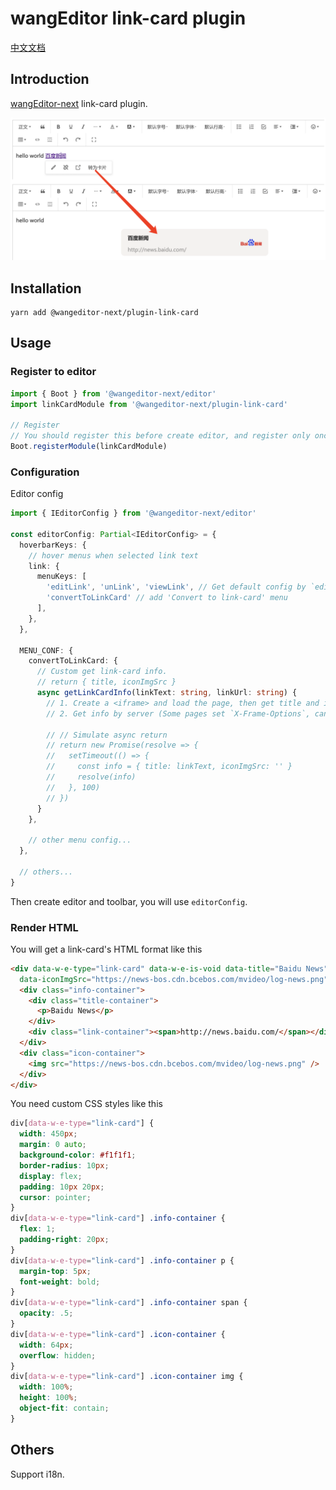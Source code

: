# wangEditor link-card plugin

[中文文档](./README.md)

## Introduction

[wangEditor-next](https://wangeditor-next.github.io/docs/) link-card plugin.

![Link Card Demo](./_img/demo.png)

## Installation

```shell
yarn add @wangeditor-next/plugin-link-card
```

## Usage

### Register to editor

```js
import { Boot } from '@wangeditor-next/editor'
import linkCardModule from '@wangeditor-next/plugin-link-card'

// Register
// You should register this before create editor, and register only once (not repeatedly).
Boot.registerModule(linkCardModule)
```

### Configuration

Editor config

```ts
import { IEditorConfig } from '@wangeditor-next/editor'

const editorConfig: Partial<IEditorConfig> = {
  hoverbarKeys: {
    // hover menus when selected link text
    link: {
      menuKeys: [
        'editLink', 'unLink', 'viewLink', // Get default config by `editor.getConfig().hoverbarKeys.link`
        'convertToLinkCard' // add 'Convert to link-card' menu
      ],
    },
  },

  MENU_CONF: {
    convertToLinkCard: {
      // Custom get link-card info.
      // return { title, iconImgSrc }
      async getLinkCardInfo(linkText: string, linkUrl: string) {
        // 1. Create a <iframe> and load the page, then get title and icon of this page.
        // 2. Get info by server (Some pages set `X-Frame-Options`, cannot loaded by cross-origin <iframe>)

        // // Simulate async return
        // return new Promise(resolve => {
        //   setTimeout(() => {
        //     const info = { title: linkText, iconImgSrc: '' }
        //     resolve(info)
        //   }, 100)
        // })
      }
    },

    // other menu config...
  },

  // others...
}
```

Then create editor and toolbar, you will use `editorConfig`.

### Render HTML

You will get a link-card's HTML format like this

```html
<div data-w-e-type="link-card" data-w-e-is-void data-title="Baidu News" data-link="http://news.baidu.com/"
  data-iconImgSrc="https://news-bos.cdn.bcebos.com/mvideo/log-news.png">
  <div class="info-container">
    <div class="title-container">
      <p>Baidu News</p>
    </div>
    <div class="link-container"><span>http://news.baidu.com/</span></div>
  </div>
  <div class="icon-container">
    <img src="https://news-bos.cdn.bcebos.com/mvideo/log-news.png" />
  </div>
</div>
```

You need custom CSS styles like this

```css
div[data-w-e-type="link-card"] {
  width: 450px;
  margin: 0 auto;
  background-color: #f1f1f1;
  border-radius: 10px;
  display: flex;
  padding: 10px 20px;
  cursor: pointer;
}
div[data-w-e-type="link-card"] .info-container {
  flex: 1;
  padding-right: 20px;
}
div[data-w-e-type="link-card"] .info-container p {
  margin-top: 5px;
  font-weight: bold;
}
div[data-w-e-type="link-card"] .info-container span {
  opacity: .5;
}
div[data-w-e-type="link-card"] .icon-container {
  width: 64px;
  overflow: hidden;
}
div[data-w-e-type="link-card"] .icon-container img {
  width: 100%;
  height: 100%;
  object-fit: contain;
}
```

## Others

Support i18n.
